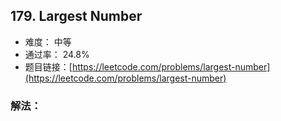 ## 179. Largest Number


- 难度： 中等
- 通过率： 24.8%
- 题目链接：[https://leetcode.com/problems/largest-number](https://leetcode.com/problems/largest-number)



### 解法：